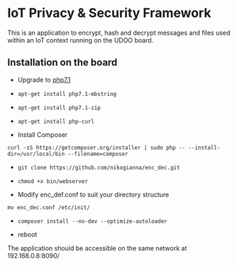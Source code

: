 # IoT Privacy & Security Framework 

This is an application to encrypt, hash and decrypt messages and files used within an IoT context running on the UDOO board. 



## Installation on the board


* Upgrade to [php7.1][link_1]

[link_1]: https://www.digitalocean.com/community/tutorials/how-to-upgrade-to-php-7-on-ubuntu-14-04

* ```apt-get install php7.1-mbstring```

* ```apt-get install php7.1-zip```

* ```apt-get install php-curl```

* Install Composer

 ```
curl -sS https://getcomposer.org/installer | sudo php -- --install-dir=/usr/local/bin --filename=composer
```

* ```git clone https://github.com/nikogianna/enc_dec.git``` 

* ```chmod +x bin/webserver```

* Modify enc_def.conf to suit your directory structure

 ```mv enc_dec.conf /etc/init/```

* ```composer install --no-dev --optimize-autoloader```

* reboot 


The application should be accessible on the same network at 192.168.0.8:8090/
